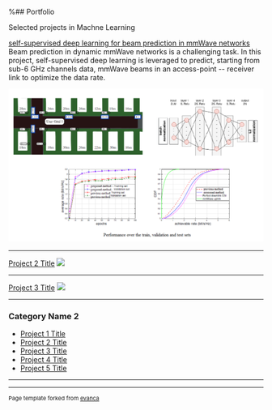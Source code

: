 %## Portfolio

Selected projects in Machne Learning

[self-supervised deep learning for beam prediction in mmWave networks](/sample_page)
Beam prediction in dynamic mmWave networks is a challenging task. In this project, self-supervised deep learning is leveraged to predict, starting from sub-6 GHz channels data, mmWave beams in an access-point -- receiver link to optimize the data rate.

<img src="images/proj1.png?raw=true" />

---
[Project 2 Title](/pdf/sample_presentation.pdf)
<img src="images/dummy_thumbnail.jpg?raw=true"/>

---
[Project 3 Title](http://example.com/)
<img src="images/dummy_thumbnail.jpg?raw=true"/>

---

### Category Name 2

- [Project 1 Title](http://example.com/)
- [Project 2 Title](http://example.com/)
- [Project 3 Title](http://example.com/)
- [Project 4 Title](http://example.com/)
- [Project 5 Title](http://example.com/)

---




---
<p style="font-size:11px">Page template forked from <a href="https://github.com/evanca/quick-portfolio">evanca</a></p>
<!-- Remove above link if you don't want to attibute -->
